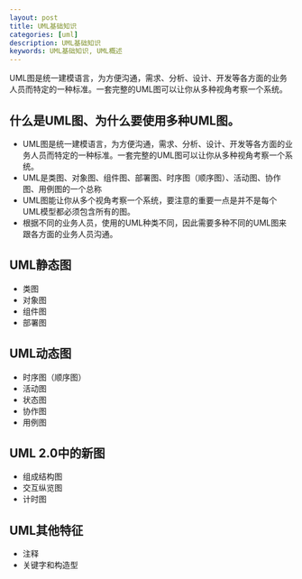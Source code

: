 ```yaml
---
layout: post
title: UML基础知识
categories: [uml]
description: UML基础知识
keywords: UML基础知识, UML概述
---
```


UML图是统一建模语言，为方便沟通，需求、分析、设计、开发等各方面的业务人员而特定的一种标准。一套完整的UML图可以让你从多种视角考察一个系统。

## 什么是UML图、为什么要使用多种UML图。
- UML图是统一建模语言，为方便沟通，需求、分析、设计、开发等各方面的业务人员而特定的一种标准。一套完整的UML图可以让你从多种视角考察一个系统。
- UML是类图、对象图、组件图、部署图、时序图（顺序图）、活动图、协作图、用例图的一个总称
- UML图能让你从多个视角考察一个系统，要注意的重要一点是并不是每个UML模型都必须包含所有的图。
- 根据不同的业务人员，使用的UML种类不同，因此需要多种不同的UML图来跟各方面的业务人员沟通。

## UML静态图
- 类图
- 对象图
- 组件图
- 部署图

## UML动态图
- 时序图（顺序图）
- 活动图
- 状态图
- 协作图
- 用例图

## UML 2.0中的新图
- 组成结构图
- 交互纵览图
- 计时图

## UML其他特征
- 注释
- 关键字和构造型